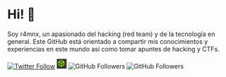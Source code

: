 # Hi! 👋
Soy r4mnx, un apasionado del hacking (red team) y de la tecnología en general. Este GitHub está orientado a compartir mis conocimientos y experiencias en este mundo así como tomar apuntes de hacking y CTFs.

[![Twitter Follow](https://img.shields.io/twitter/follow/r4mnx?style=social)](https://twitter.com/r4mnxNET)
[![HTB](https://raw.githubusercontent.com/r4mnx/r4mnx/main/Images/LogoHTB.png)](https://app.hackthebox.com/profile/788855)
![GitHub Followers](https://img.shields.io/github/followers/r4mnx?style=social)
![GitHub Followers](https://img.shields.io/github/stars/r4mnx?style=social)
